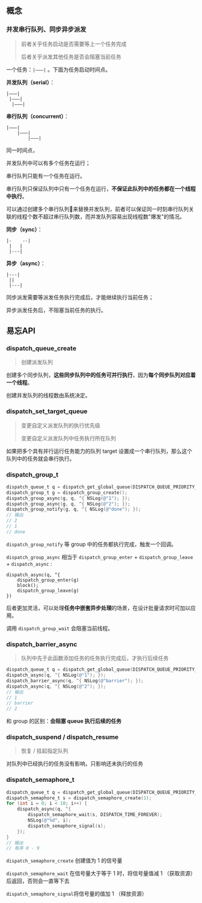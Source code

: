 ## 概念

### 并发串行队列、同步异步派发

> 前者关乎任务启动是否需要等上一个任务完成
>
> 后者关乎派发其他任务是否会阻塞当前任务

一个任务：`|———|` 。下面为任务启动时间点。

**并发队列（serial）**：

```
|———|
 |———|
  |———|
```

**串行队列（concurrent）**：

```
|———|
    |———|
        |———|
```

同一时间点，

并发队列中可以有多个任务在运行；

串行队列只能有一个任务在运行。

串行队列只保证队列中只有一个任务在运行，**不保证此队列中的任务都在一个线程中执行**。

可以通过创建多个串行队列来替换并发队列，前者可以保证同一时刻串行队列关联的线程个数不超过串行队列数，而并发队列容易出现线程数"爆发"的情况。

**同步（sync）**：

```
|-    --|
 |   | 
 |---|
```

**异步（async）**：

```
|---|
 || 
 |---|
```

同步派发需要等派发任务执行完成后，才能继续执行当前任务；

异步派发任务后，不阻塞当前任务的执行。

## 易忘API

### dispatch_queue_create

>  创建派发队列

创建多个同步队列，**这些同步队列中的任务可并行执行**，因为**每个同步队列对应着一个线程**。

创建并发队列的线程数由系统决定。

### dispatch_set_target_queue

> 变更自定义派发队列的执行优先级
>
> 变更自定义派发队列中任务执行所在队列

如果把多个具有并行运行任务能力的队列 target 设置成一个串行队列，那么这个队列中的任务就会串行执行。

### dispatch_group_t

```objective-c
dispatch_queue_t q = dispatch_get_global_queue(DISPATCH_QUEUE_PRIORITY_DEFAULT, 0);
dispatch_group_t g = dispatch_group_create();
dispatch_group_async(g, q, ^{ NSLog(@"1"); });
dispatch_group_async(g, q, ^{ NSLog(@"2"); });
dispatch_group_notify(g, q, ^{ NSLog(@"done"); });
// 输出
// 2
// 1
// done
```

`dispatch_group_notify` 等 group 中的任务都执行完成，触发一个回调。

`dispatch_group_async`  相当于 `dispatch_group_enter` + `dispatch_group_leave` + `dispatch_async` : 

```
dispatch_async(q, ^{
    dispatch_group_enter(g)
    block();
    dispatch_group_leave(g)
})
```

后者更加灵活，可以处理**任务中嵌套异步处理**的场景，在设计批量请求时可加以应用。

调用 `dispatch_group_wait` 会阻塞当前线程。

### dispatch_barrier_async

> 队列中先于此函数添加任务的任务执行完成后，才执行后续任务

```objective-c
dispatch_queue_t q = dispatch_get_global_queue(DISPATCH_QUEUE_PRIORITY_DEFAULT, 0);
dispatch_async(q, ^{ NSLog(@"1"); });
dispatch_barrier_async(q, ^{ NSLog(@"barrier"); });
dispatch_async(q, ^{ NSLog(@"2"); });
// 输出
// 1
// barrier
// 2
```

和 group 的区别：**会阻塞 queue 执行后续的任务**

### dispatch_suspend / dispatch_resume

> 恢复 / 挂起指定队列

对队列中已经执行的任务没有影响，只影响还未执行的任务

### dispatch_semaphore_t

```objective-c
dispatch_queue_t q = dispatch_get_global_queue(DISPATCH_QUEUE_PRIORITY_DEFAULT, 0);
dispatch_semaphore_t s = dispatch_semaphore_create(1);
for (int i = 0; i < 10; i++) {
    dispatch_async(q, ^{
        dispatch_semaphore_wait(s, DISPATCH_TIME_FOREVER);
        NSLog(@"%d", i);
        dispatch_semaphore_signal(s);
    });
}
// 输出
// 有序 0 - 9 
```

`dispatch_semaphore_create` 创建值为 1 的信号量

`dispatch_semaphore_wait` 在信号量大于等于 1 时，将信号量值减 1 （获取资源）后返回，否则会一直等下去

`dispatch_semaphore_signal`将信号量的值加 1 （释放资源）

